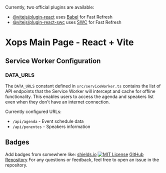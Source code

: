 Currently, two official plugins are available:

- [@vitejs/plugin-react](https://github.com/vitejs/vite-plugin-react/blob/main/packages/plugin-react/README.md) uses [Babel](https://babeljs.io/) for Fast Refresh
- [@vitejs/plugin-react-swc](https://github.com/vitejs/vite-plugin-react-swc) uses [SWC](https://swc.rs/) for Fast Refresh
# Xops Main Page - React + Vite

## Service Worker Configuration

### DATA_URLS
The `DATA_URLS` constant defined in `src/serviceWorker.ts` contains the list of API endpoints that the Service Worker will intercept and cache for offline functionality. This enables users to access the agenda and speakers list even when they don't have an internet connection.

Currently configured URLs:
- `/api/agenda` - Event schedule data
- `/api/ponentes` - Speakers information

## Badges

Add badges from somewhere like: [shields.io](https://shields.io/)
[![MIT License](https://img.shields.io/badge/License-MIT-blue.svg)](https://choosealicense.com/licenses/mit/)
[GitHub Repository](https://github.com/jvrDvos/jvrDvos)
For any questions or feedback, feel free to open an issue in the repository.
